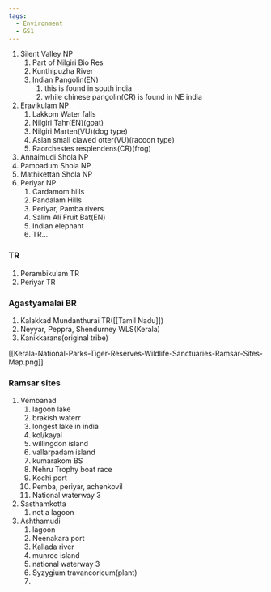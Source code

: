 ```yaml
---
tags:
  - Environment
  - GS1
---
```

1. Silent Valley NP
	1. Part of Nilgiri Bio Res
	2. Kunthipuzha River
	3. Indian Pangolin(EN)
		1. this is found in south india
		2. while chinese pangolin(CR) is found in NE india
2. Eravikulam NP
	1. Lakkom Water falls
	2. Nilgiri Tahr(EN)(goat)
	3. Nilgiri Marten(VU)(dog type)
	4. Asian small clawed otter(VU)(racoon type)
	5. Raorchestes resplendens(CR)(frog)
3. Annaimudi Shola NP
4. Pampadum Shola NP
5. Mathikettan Shola NP
6. Periyar NP
	1. Cardamom hills
	2. Pandalam Hills
	3. Periyar, Pamba rivers
	4. Salim Ali Fruit Bat(EN)
	5. Indian elephant
	6. TR...

### TR 
1. Perambikulam TR
2. Periyar TR

### Agastyamalai BR
1. Kalakkad Mundanthurai TR([[Tamil Nadu]])
2. Neyyar, Peppra, Shendurney WLS(Kerala)
3. Kanikkarans(original tribe)

[[Kerala-National-Parks-Tiger-Reserves-Wildlife-Sanctuaries-Ramsar-Sites-Map.png]]

### Ramsar sites
1. Vembanad
	1. lagoon lake
	2. brakish waterr
	3. longest lake in india
	4. kol/kayal
	5. willingdon island
	6. vallarpadam island
	7. kumarakom BS
	8. Nehru Trophy boat race
	9. Kochi port
	10. Pemba, periyar, achenkovil
	11. National waterway 3
2. Sasthamkotta
	1. not a lagoon
3. Ashthamudi
	1. lagoon
	2. Neenakara port
	3. Kallada river
	4. munroe  island
	5. national waterway 3
	6. Syzygium travancoricum(plant)
	7. 